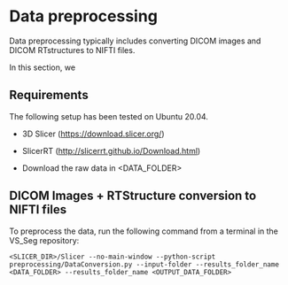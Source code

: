 # Data preprocessing
Data preprocessing typically includes converting DICOM images and DICOM RTstructures to NIFTI files.

In this section, we 

##  Requirements

The following setup has been tested on Ubuntu 20.04.

* 3D Slicer (https://download.slicer.org/)
* SlicerRT (http://slicerrt.github.io/Download.html)

* Download the raw data in <DATA_FOLDER>

        
## DICOM Images + RTStructure conversion to NIFTI files

To preprocess the data, run the following command from a terminal in the VS_Seg repository:

``` <SLICER_DIR>/Slicer --no-main-window --python-script preprocessing/DataConversion.py --input-folder --results_folder_name <DATA_FOLDER> --results_folder_name <OUTPUT_DATA_FOLDER> ```



